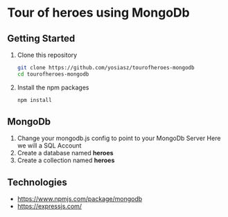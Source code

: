 # Tour of heroes using MongoDb

## Getting Started

1. Clone this repository

   ```bash
   git clone https://github.com/yosiasz/tourofheroes-mongodb
   cd tourofheroes-mongodb
   ```

1. Install the npm packages

   ```bash
   npm install
   ```

## MongoDb
1. Change your mongodb.js config to point to your MongoDb Server
   Here we will a SQL Account
2. Create a database named **heroes**
3. Create a collection named **heroes**

## Technologies
- https://www.npmjs.com/package/mongodb
- https://expressjs.com/